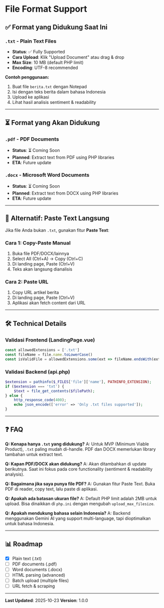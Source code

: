 # File Format Support

## ✅ Format yang Didukung Saat Ini

### `.txt` - Plain Text Files
- **Status**: ✅ Fully Supported
- **Cara Upload**: Klik "Upload Document" atau drag & drop
- **Max Size**: 10 MB (default PHP limit)
- **Encoding**: UTF-8 recommended

**Contoh penggunaan:**
1. Buat file `berita.txt` dengan Notepad
2. Isi dengan teks berita dalam bahasa Indonesia
3. Upload ke aplikasi
4. Lihat hasil analisis sentiment & readability

---

## ⏳ Format yang Akan Didukung

### `.pdf` - PDF Documents
- **Status**: ⏳ Coming Soon
- **Planned**: Extract text from PDF using PHP libraries
- **ETA**: Future update

### `.docx` - Microsoft Word Documents
- **Status**: ⏳ Coming Soon
- **Planned**: Extract text from DOCX using PHP libraries
- **ETA**: Future update

---

## 🎯 Alternatif: Paste Text Langsung

Jika file Anda bukan `.txt`, gunakan fitur **Paste Text**:

### Cara 1: Copy-Paste Manual
1. Buka file PDF/DOCX/lainnya
2. Select All (Ctrl+A) → Copy (Ctrl+C)
3. Di landing page, Paste (Ctrl+V)
4. Teks akan langsung dianalisis

### Cara 2: Paste URL
1. Copy URL artikel berita
2. Di landing page, Paste (Ctrl+V)
3. Aplikasi akan fetch content dari URL

---

## 🛠️ Technical Details

### Validasi Frontend (LandingPage.vue)
```typescript
const allowedExtensions = ['.txt']
const fileName = file.name.toLowerCase()
const isValidFile = allowedExtensions.some(ext => fileName.endsWith(ext))
```

### Validasi Backend (api.php)
```php
$extension = pathinfo($_FILES['file']['name'], PATHINFO_EXTENSION);
if ($extension === 'txt') {
    $text = file_get_contents($filePath);
} else {
    http_response_code(400);
    echo json_encode(['error' => 'Only .txt files supported']);
}
```

---

## ❓ FAQ

**Q: Kenapa hanya `.txt` yang didukung?**
A: Untuk MVP (Minimum Viable Product), `.txt` paling mudah di-handle. PDF dan DOCX memerlukan library tambahan untuk extract text.

**Q: Kapan PDF/DOCX akan didukung?**
A: Akan ditambahkan di update berikutnya. Saat ini fokus pada core functionality (sentiment & readability analysis).

**Q: Bagaimana jika saya punya file PDF?**
A: Gunakan fitur Paste Text. Buka PDF di reader, copy text, lalu paste di aplikasi.

**Q: Apakah ada batasan ukuran file?**
A: Default PHP limit adalah 2MB untuk upload. Bisa dinaikkan di `php.ini` dengan mengubah `upload_max_filesize`.

**Q: Apakah mendukung bahasa selain Indonesia?**
A: Backend menggunakan Gemini AI yang support multi-language, tapi dioptimalkan untuk bahasa Indonesia.

---

## 📊 Roadmap

- [x] Plain text (.txt)
- [ ] PDF documents (.pdf)
- [ ] Word documents (.docx)
- [ ] HTML parsing (advanced)
- [ ] Batch upload (multiple files)
- [ ] URL fetch & scraping

---

**Last Updated**: 2025-10-23
**Version**: 1.0.0
